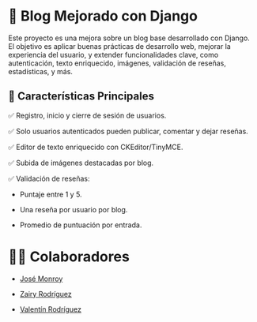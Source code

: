 # 📝 Blog Mejorado con Django

Este proyecto es una mejora sobre un blog base desarrollado con Django. El objetivo es aplicar buenas prácticas de desarrollo web, mejorar la experiencia del usuario, y extender funcionalidades clave, como autenticación, texto enriquecido, imágenes, validación de reseñas, estadísticas, y más.

## 🚀 Características Principales

✅ Registro, inicio y cierre de sesión de usuarios.

✅ Solo usuarios autenticados pueden publicar, comentar y dejar reseñas.

✅ Editor de texto enriquecido con CKEditor/TinyMCE.

✅ Subida de imágenes destacadas por blog.

✅ Validación de reseñas:

- Puntaje entre 1 y 5.

- Una reseña por usuario por blog.

- Promedio de puntuación por entrada.

# 👨‍💻 Colaboradores

- [José Monroy](https://github.com/Monroy28) 

- [Zairy Rodríguez](https://github.com/Ho5hid1ger)

- [Valentín Rodríguez](https://github.com/valrg29)

